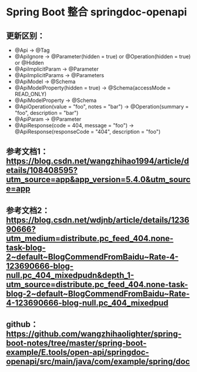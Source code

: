 # Spring Boot 整合 springdoc-openapi
## 更新区别：
* @Api -> @Tag
* @ApiIgnore -> @Parameter(hidden = true) or @Operation(hidden = true) or @Hidden
* @ApiImplicitParam -> @Parameter
* @ApiImplicitParams -> @Parameters
* @ApiModel -> @Schema
* @ApiModelProperty(hidden = true) -> @Schema(accessMode = READ_ONLY)
* @ApiModelProperty -> @Schema
* @ApiOperation(value = "foo", notes = "bar") -> @Operation(summary = "foo", description = "bar")
* @ApiParam -> @Parameter
* @ApiResponse(code = 404, message = "foo") -> @ApiResponse(responseCode = "404", description = "foo")

## 参考文档1：https://blog.csdn.net/wangzhihao1994/article/details/108408595?utm_source=app&app_version=5.4.0&utm_source=app
## 参考文档2：https://blog.csdn.net/wdjnb/article/details/123690666?utm_medium=distribute.pc_feed_404.none-task-blog-2~default~BlogCommendFromBaidu~Rate-4-123690666-blog-null.pc_404_mixedpudn&depth_1-utm_source=distribute.pc_feed_404.none-task-blog-2~default~BlogCommendFromBaidu~Rate-4-123690666-blog-null.pc_404_mixedpud
## github：https://github.com/wangzhihaolighter/spring-boot-notes/tree/master/spring-boot-example/E.tools/open-api/springdoc-openapi/src/main/java/com/example/spring/doc